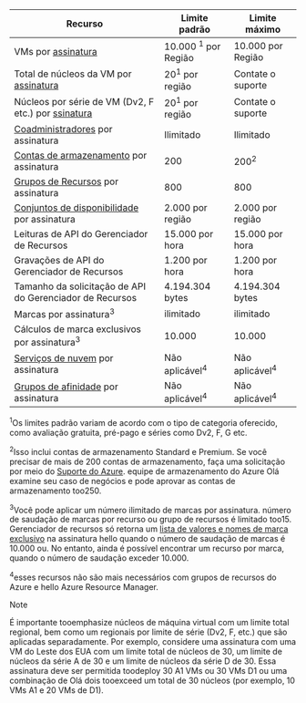 | Recurso | Limite padrão | Limite máximo |
| --- | --- | --- |
| VMs por [assinatura](../articles/billing-buy-sign-up-azure-subscription.md) |10.000 <sup>1</sup> por Região |10.000 por Região |
| Total de núcleos da VM por [assinatura](../articles/billing-buy-sign-up-azure-subscription.md) |20<sup>1</sup> por região | Contate o suporte |
| Núcleos por série de VM (Dv2, F etc.) por [ssinatura](../articles/billing-buy-sign-up-azure-subscription.md) |20<sup>1</sup> por região | Contate o suporte |
| [Coadministradores](../articles/billing-add-change-azure-subscription-administrator.md) por assinatura |Ilimitado |Ilimitado |
| [Contas de armazenamento](../articles/storage/common/storage-create-storage-account.md) por assinatura |200 |200<sup>2</sup> |
| [Grupos de Recursos](../articles/azure-resource-manager/resource-group-overview.md) por assinatura |800 |800 |
| [Conjuntos de disponibilidade](../articles/virtual-machines/windows/manage-availability.md#configure-multiple-virtual-machines-in-an-availability-set-for-redundancy) por assinatura |2.000 por região |2.000 por região |
| Leituras de API do Gerenciador de Recursos |15.000 por hora |15.000 por hora |
| Gravações de API do Gerenciador de Recursos |1.200 por hora |1.200 por hora |
| Tamanho da solicitação de API do Gerenciador de Recursos |4.194.304 bytes |4.194.304 bytes |
| Marcas por assinatura<sup>3</sup> |ilimitado |ilimitado |
| Cálculos de marca exclusivos por assinatura<sup>3</sup> | 10.000 | 10.000 |
| [Serviços de nuvem](../articles/cloud-services/cloud-services-choose-me.md) por assinatura |Não aplicável<sup>4</sup> |Não aplicável<sup>4</sup> |
| [Grupos de afinidade](../articles/virtual-network/virtual-networks-migrate-to-regional-vnet.md) por assinatura |Não aplicável<sup>4</sup> |Não aplicável<sup>4</sup> |

<sup>1</sup>Os limites padrão variam de acordo com o tipo de categoria oferecido, como avaliação gratuita, pré-pago e séries como Dv2, F, G etc.

<sup>2</sup>Isso inclui contas de armazenamento Standard e Premium. Se você precisar de mais de 200 contas de armazenamento, faça uma solicitação por meio do [Suporte do Azure](https://azure.microsoft.com/support/faq/). equipe de armazenamento do Azure Olá examine seu caso de negócios e pode aprovar as contas de armazenamento too250.

<sup>3</sup>Você pode aplicar um número ilimitado de marcas por assinatura. número de saudação de marcas por recurso ou grupo de recursos é limitado too15. Gerenciador de recursos só retorna um [lista de valores e nomes de marca exclusivo](/rest/api/resources/tags#Tags_List) na assinatura hello quando o número de saudação de marcas é 10.000 ou. No entanto, ainda é possível encontrar um recurso por marca, quando o número de saudação exceder 10.000.  

<sup>4</sup>esses recursos não são mais necessários com grupos de recursos do Azure e hello Azure Resource Manager.

> [!NOTE]
> É importante tooemphasize núcleos de máquina virtual com um limite total regional, bem como um regionais por limite de série (Dv2, F, etc.) que são aplicadas separadamente.  Por exemplo, considere uma assinatura com uma VM do Leste dos EUA com um limite total de núcleos de 30, um limite de núcleos da série A de 30 e um limite de núcleos da série D de 30.  Essa assinatura deve ser permitida toodeploy 30 A1 VMs ou 30 VMs D1 ou uma combinação de Olá dois tooexceed um total de 30 núcleos (por exemplo, 10 VMs A1 e 20 VMs de D1).  
> <!-- -->
> 
> 

